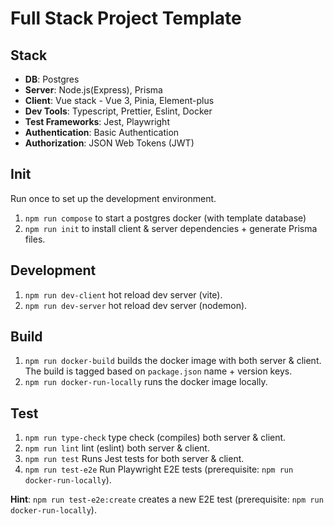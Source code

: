 # Full Stack Project Template

## Stack

- **DB**: Postgres
- **Server**: Node.js(Express), Prisma
- **Client**: Vue stack - Vue 3, Pinia, Element-plus
- **Dev Tools**: Typescript, Prettier, Eslint, Docker
- **Test Frameworks**: Jest, Playwright
- **Authentication**: Basic Authentication
- **Authorization**: JSON Web Tokens (JWT)

## Init

Run once to set up the development environment.

1. `npm run compose` to start a postgres docker (with template database)
2. `npm run init` to install client & server dependencies + generate Prisma files.

## Development

1. `npm run dev-client` hot reload dev server (vite).
1. `npm run dev-server` hot reload dev server (nodemon).

## Build

1. `npm run docker-build` builds the docker image with both server & client. The build is tagged based on `package.json` name + version keys.
1. `npm run docker-run-locally` runs the docker image locally.

## Test

1. `npm run type-check` type check (compiles) both server & client.
1. `npm run lint` lint (eslint) both server & client.
1. `npm run test` Runs Jest tests for both server & client.
1. `npm run test-e2e` Run Playwright E2E tests (prerequisite: `npm run docker-run-locally`).

**Hint**: `npm run test-e2e:create` creates a new E2E test (prerequisite: `npm run docker-run-locally`).
